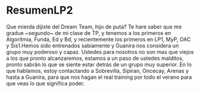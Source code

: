 # ResumenLP2


Que mierda dijiste del Dream Team, hijo de puta? Te hare saber que me gradue ~segundo~ de mi clase de TP, y tenemos a los primeros en Algoritmia, Funda, Ed y Bd, y recientemente los primeros en LP1, MyP, OAC y Sis1.Hemos sido entrenados sabiamente y Guanira nos considera un grupo muy poderoso y capaz. Ustedes para nosotros no son mas que viejos a los que pronto alcanzaremos, estamos a un paso de ustedes malditos, pronto sabrán lo que se siente estar detrás de un grupo muy superior. En lo que hablamos, estoy contactando a Sobrevilla, Sipiran, Oncecay, Arenas y hasta a Guanira, para que nos hagan el real training por todo el verano para que veas lo que significa poder. 

